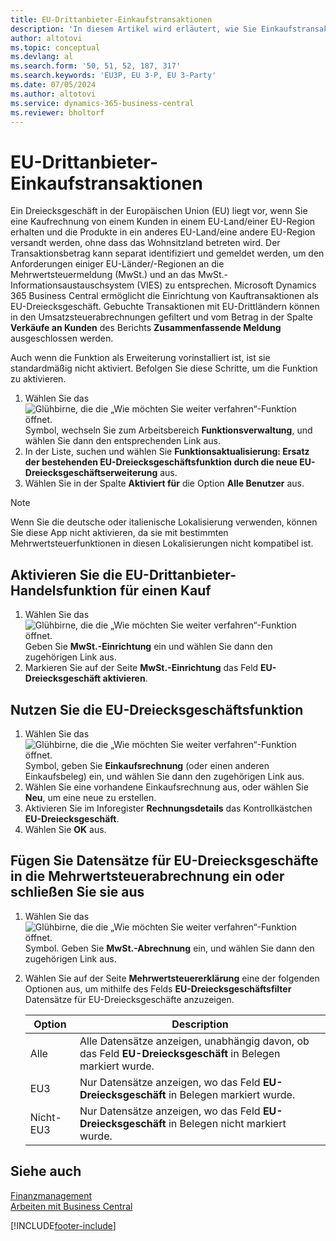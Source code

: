 ```yaml
---
title: EU-Drittanbieter-Einkaufstransaktionen
description: 'In diesem Artikel wird erläutert, wie Sie Einkaufstransaktionen mit Drittanbietern innerhalb der Europäischen Union (EU) einrichten und verwenden.'
author: altotovi
ms.topic: conceptual
ms.devlang: al
ms.search.form: '50, 51, 52, 187, 317'
ms.search.keywords: 'EU3P, EU 3-P, EU 3-Party'
ms.date: 07/05/2024
ms.author: altotovi
ms.service: dynamics-365-business-central
ms.reviewer: bholtorf
---
```


# <a name="eu-third-party-purchase-transactions"></a>EU-Drittanbieter-Einkaufstransaktionen

Ein Dreiecksgeschäft in der Europäischen Union (EU) liegt vor, wenn Sie eine Kaufrechnung von einem Kunden in einem EU-Land/einer EU-Region erhalten und die Produkte in ein anderes EU-Land/eine andere EU-Region versandt werden, ohne dass das Wohnsitzland betreten wird. Der Transaktionsbetrag kann separat identifiziert und gemeldet werden, um den Anforderungen einiger EU-Länder/-Regionen an die Mehrwertsteuermeldung (MwSt.) und an das MwSt.-Informationsaustauschsystem (VIES) zu entsprechen. Microsoft Dynamics 365 Business Central ermöglicht die Einrichtung von Kauftransaktionen als EU-Dreiecksgeschäft. Gebuchte Transaktionen mit EU-Drittländern können in den Umsatzsteuerabrechnungen gefiltert und vom Betrag in der Spalte **Verkäufe an Kunden** des Berichts **Zusammenfassende Meldung** ausgeschlossen werden.

Auch wenn die Funktion als Erweiterung vorinstalliert ist, ist sie standardmäßig nicht aktiviert. Befolgen Sie diese Schritte, um die Funktion zu aktivieren.

1. Wählen Sie das ![Glühbirne, die die „Wie möchten Sie weiter verfahren“-Funktion öffnet.](media/ui-search/search_small.png "Wie möchten Sie weiter verfahren?") Symbol, wechseln Sie zum Arbeitsbereich **Funktionsverwaltung**, und wählen Sie dann den entsprechenden Link aus.
2. In der Liste, suchen und wählen Sie **Funktionsaktualisierung: Ersatz der bestehenden EU-Dreiecksgeschäftsfunktion durch die neue EU-Dreiecksgeschäftserweiterung** aus.
3. Wählen Sie in der Spalte **Aktiviert für** die Option **Alle Benutzer** aus.

> [!NOTE]
> Wenn Sie die deutsche oder italienische Lokalisierung verwenden, können Sie diese App nicht aktivieren, da sie mit bestimmten Mehrwertsteuerfunktionen in diesen Lokalisierungen nicht kompatibel ist.  

## <a name="enable-eu-third-party-trade-functionality-for-a-purchase"></a>Aktivieren Sie die EU-Drittanbieter-Handelsfunktion für einen Kauf

1. Wählen Sie das ![Glühbirne, die die „Wie möchten Sie weiter verfahren“-Funktion öffnet.](media/ui-search/search_small.png "Wie möchten Sie weiter verfahren?") Geben Sie **MwSt.-Einrichtung** ein und wählen Sie dann den zugehörigen Link aus.
2. Markieren Sie auf der Seite **MwSt.-Einrichtung** das Feld **EU-Dreiecksgeschäft aktivieren**.

## <a name="use-eu-third-party-trade-functionality"></a>Nutzen Sie die EU-Dreiecksgeschäftsfunktion

1. Wählen Sie das ![Glühbirne, die die „Wie möchten Sie weiter verfahren“-Funktion öffnet.](media/ui-search/search_small.png "Was möchten Sie tun?") Symbol, geben Sie **Einkaufsrechnung** (oder einen anderen Einkaufsbeleg) ein, und wählen Sie dann den zugehörigen Link aus.
2. Wählen Sie eine vorhandene Einkaufsrechnung aus, oder wählen Sie **Neu**, um eine neue zu erstellen.
3. Aktivieren Sie im Inforegister **Rechnungsdetails** das Kontrollkästchen **EU-Dreiecksgeschäft**.
4. Wählen Sie **OK** aus.

## <a name="include-or-exclude-eu-third-party-trade-records-on-the-vat-statement"></a>Fügen Sie Datensätze für EU-Dreiecksgeschäfte in die Mehrwertsteuerabrechnung ein oder schließen Sie sie aus

1. Wählen Sie das ![Glühbirne, die die „Wie möchten Sie weiter verfahren“-Funktion öffnet.](media/ui-search/search_small.png "Was möchten Sie tun?") Symbol. Geben Sie **MwSt.-Abrechnung** ein, und wählen Sie dann den zugehörigen Link aus.
2. Wählen Sie auf der Seite **Mehrwertsteuererklärung** eine der folgenden Optionen aus, um mithilfe des Felds **EU-Dreiecksgeschäftsfilter** Datensätze für EU-Dreiecksgeschäfte anzuzeigen.

    | Option | Description |
    |--------|-------------|
    | Alle | Alle Datensätze anzeigen, unabhängig davon, ob das Feld **EU-Dreiecksgeschäft** in Belegen markiert wurde. |
    | EU3 | Nur Datensätze anzeigen, wo das Feld **EU-Dreiecksgeschäft** in Belegen markiert wurde. |
    | Nicht-EU3 | Nur Datensätze anzeigen, wo das Feld **EU-Dreiecksgeschäft** in Belegen nicht markiert wurde. |


## <a name="see-also"></a>Siehe auch
[Finanzmanagement](finance.md)  
[Arbeiten mit Business Central](ui-work-product.md)

[!INCLUDE[footer-include](includes/footer-banner.md)]
